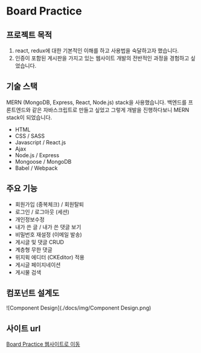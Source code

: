 # Board Practice

## 프로젝트 목적

1. react, redux에 대한 기본적인 이해를 하고 사용법을 숙달하고자 했습니다.
2. 인증이 포함된 게시판을 가지고 있는 웹사이트 개발의 전반적인 과정을 경험하고 싶었습니다.

## 기술 스택

MERN (MongoDB, Express, React, Node.js) stack을 사용했습니다.
백엔드를 프론트엔드와 같은 자바스크립트로 만들고 싶었고 그렇게 개발을 진행하다보니 MERN stack이 되었습니다.

  * HTML
  * CSS / SASS
  * Javascript / React.js
  * Ajax
  * Node.js / Express
  * Mongoose / MongoDB
  * Babel / Webpack

## 주요 기능

  * 회원가입 (중복체크) / 회원탈퇴
  * 로그인 / 로그아웃 (세션)
  * 개인정보수정
  * 내가 쓴 글 / 내가 쓴 댓글 보기
  * 비밀번호 재설정 (이메일 발송)
  * 게시글 및 댓글 CRUD
  * 계층형 무한 댓글
  * 위지윅 에디터 (CKEditor) 적용
  * 게시글 페이지네이션
  * 게시물 검색

## 컴포넌트 설계도

![Component Design](./docs/img/Component Design.png)

## 사이트 url

[Board Practice 웹사이트로 이동](http://boardpractice.site)

